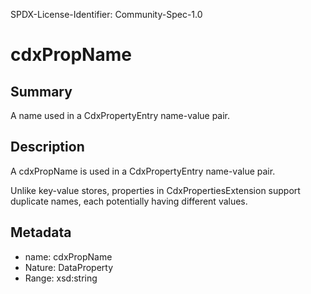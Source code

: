 SPDX-License-Identifier: Community-Spec-1.0

# cdxPropName

## Summary

A name used in a CdxPropertyEntry name-value pair.

## Description

A cdxPropName is used in a CdxPropertyEntry name-value pair.

Unlike key-value stores, properties in CdxPropertiesExtension support duplicate
names, each potentially having different values.

## Metadata

- name: cdxPropName
- Nature: DataProperty
- Range: xsd:string
